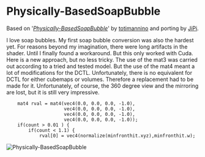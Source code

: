 Physically-BasedSoapBubble
==================

Based on '_[Physically-BasedSoapBubble](https://www.shadertoy.com/view/XtKyRK)_' by [totimannino](https://www.shadertoy.com/user/totimannino) and porting by [JiPi](Profiles/JiPi.md).

I love soap bubbles. My first soap bubble conversion was also the hardest yet. For reasons beyond my imagination, there were long artifacts in the shader. Until I finally found a workaround. But this only worked with Cuda.
Here is a new approach, but no less tricky. The use of the mat3 was carried out according to a tried and tested model. But the use of the mat4 meant a lot of modifications for the DCTL. Unfortunately, there is no equivalent for DCTL for either cubemaps or volumes. Therefore a replacement had to be made for it. Unfortunately, of course, the 360 degree view and the mirroring are lost, but it is still very impressive.

```
    mat4 rval = mat4(vec4(0.0, 0.0, 0.0, -1.0),
                     vec4(0.0, 0.0, 0.0, -1.0),
                     vec4(0.0, 0.0, 0.0, -1.0),
                     vec4(0.0, 0.0, 0.0, -1.0));
    if(count > 0.01 ) {
        if(count < 1.1) {
            rval[0] = vec4(normalize(minfronthit.xyz),minfronthit.w);
```



![Physically-BasedSoapBubble](https://user-images.githubusercontent.com/78935215/113588610-abcf0580-9630-11eb-83f3-6e59fad873b4.gif)
